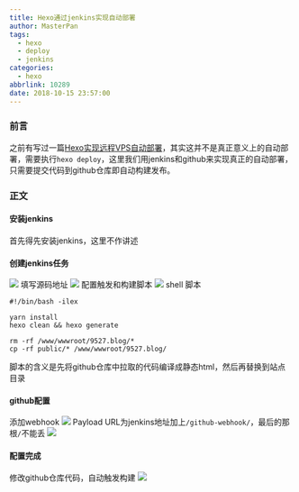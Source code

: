 ```yaml
---
title: Hexo通过jenkins实现自动部署
author: MasterPan
tags:
  - hexo
  - deploy
  - jenkins
categories:
  - hexo
abbrlink: 10289
date: 2018-10-15 23:57:00
---
```


### 前言
之前有写过一篇[Hexo实现远程VPS自动部署](/posts/63870.html)，其实这并不是真正意义上的自动部署，需要执行`hexo deploy`，这里我们用jenkins和github来实现真正的自动部署，只需要提交代码到github仓库即自动构建发布。

### 正文

#### 安装jenkins
首先得先安装jenkins，这里不作讲述

#### 创建jenkins任务
![](/images/hexo-auto-deploy-by-jenkins/QQ20181015-224718@2x.png)
填写源码地址
![](/images/hexo-auto-deploy-by-jenkins/QQ20181015-224901@2x.png)
配置触发和构建脚本
![](/images/hexo-auto-deploy-by-jenkins/QQ20181016-004606@2x.png)
shell 脚本
``` shell
#!/bin/bash -ilex

yarn install
hexo clean && hexo generate

rm -rf /www/wwwroot/9527.blog/*
cp -rf public/* /www/wwwroot/9527.blog/
```
脚本的含义是先将github仓库中拉取的代码编译成静态html，然后再替换到站点目录
#### github配置
添加webhook
![](/images/hexo-auto-deploy-by-jenkins/QQ20181015-230229@2x.png)
Payload URL为jenkins地址加上`/github-webhook/`，最后的那根`/`不能丢
![](/images/hexo-auto-deploy-by-jenkins/QQ20181015-234700@2x.png)
#### 配置完成
修改github仓库代码，自动触发构建
![](/images/hexo-auto-deploy-by-jenkins/QQ20181015-235031@2x.png)
